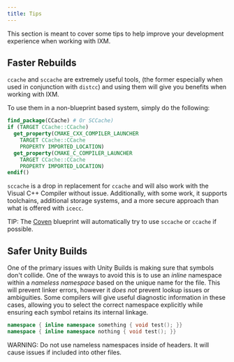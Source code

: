 ```yaml
---
title: Tips
---
```


This section is meant to cover some tips to help improve your development
experience when working with IXM.

## Faster Rebuilds

`ccache` and `sccache` are extremely useful tools, (the former especially when
used in conjunction with `distcc`) and using them will give you benefits when working with IXM.

To use them in a non-blueprint based system, simply do the following:

```cmake
find_package(CCache) # Or SCCache)
if (TARGET CCache::CCache)
  get_property(CMAKE_CXX_COMPILER_LAUNCHER
    TARGET CCache::CCache
    PROPERTY IMPORTED_LOCATION)
  get_property(CMAKE_C_COMPILER_LAUNCHER
    TARGET CCache::CCache
    PROPERTY IMPORTED_LOCATION)
endif()
```

`sccache` is a drop in replacement for `ccache` and will also work with the
Visual C++ Compiler without issue. Additionally, with some work, it supports
toolchains, additional storage systems, and a more secure approach than what is
offered with `icecc`.

TIP: The [Coven](/blueprints/coven) blueprint will automatically try to use
`sccache` or `ccache` if possible.

## Safer Unity Builds

One of the primary issues with Unity Builds is making sure that symbols don't
collide. One of the wways to avoid this is to use an *inline* namespace within
a *nameless namespace* based on the unique name for the file. This will prevent
linker errors, however it *does not* prevent lookup issues or ambiguities. Some
compilers will give useful diagnostic information in these cases, allowing you
to select the correct namespace explicitly while ensuring each symbol retains
its internal linkage.

```cpp
namespace { inline namespace something { void test(); }}
namespace { inline namespace nothing { void test(); }}
```

WARNING: Do not use nameless namespaces inside of headers. It will cause issues
if included into other files.
